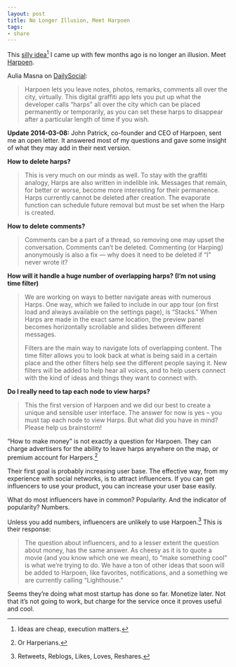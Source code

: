 ```yaml
---
layout: post
title: No Longer Illusion, Meet Harpoen
tags:
- share
---
```

This [silly idea][4793-001][^1] I came up with few months ago is no longer an illusion. Meet [Harpoen][4793-002].

[4793-001]: http://sayzlim.net/illusionary "Illusionary - Sayz Lim"
[4793-002]: http://harpoen.com/ "Harpoen: Make Spaces Talk"

Aulia Masna on [DailySocial](http://en.dailysocial.net/post/harpoen-lets-you-leave-digital-graffiti-all-over-the-city "Harpoen Lets You Leave Digital Graffiti All Over the City - DailySocial"):

> Harpoen lets you leave notes, photos, remarks, comments all over the city, virtually. This digital graffiti app lets you put up what the developer calls “harps” all over the city which can be placed permanently or temporarily, as you can set these harps to disappear after a particular length of time if you wish.

**Update 2014-03-08:** John Patrick, co-founder and CEO of Harpoen, sent me an open letter. It answered most of my questions and gave some insight of what they may add in their next version.

**How to delete harps?**

> This is very much on our minds as well. To stay with the graffiti analogy, Harps are also written in indelible ink. Messages that remain, for better or worse, become more interesting for their permanence. Harps currently cannot be deleted after creation. The evaporate function can schedule future removal but must be set when the Harp is created.

**How to delete comments?**

> Comments can be a part of a thread, so removing one may upset the conversation. Comments can’t be deleted. Commenting (or Harping) anonymously is also a fix &#8212; why does it need to be deleted if “I” never wrote it?

**How will it handle a huge number of overlapping harps? (I’m not using time filter)**

> We are working on ways to better navigate areas with numerous Harps. One way, which we failed to include in our app tour (on first load and always available on the settings page), is “Stacks.” When Harps are made in the exact same location, the preview panel becomes horizontally scrollable and slides between different messages.
>
> Filters are the main way to navigate lots of overlapping content. The time filter allows you to look back at what is being said in a certain place and the other filters help see the different people saying it. New filters will be added to help hear all voices, and to help users connect with the kind of ideas and things they want to connect with.

**Do I really need to tap each node to view harps?**

> This the first version of Harpoen and we did our best to create a unique and sensible user interface. The answer for now is yes – you must tap each node to view Harps. But what did you have in mind? Please help us brainstorm!

“How to make money” is not exactly a question for Harpoen. They can charge advertisers for the ability to leave harps anywhere on the map, or premium account for Harpers.[^2]

Their first goal is probably increasing user base. The effective way, from my experience with social networks, is to attract influencers. If you can get influencers to use your product, you can increase your user base easily.

What do most influencers have in common? Popularity. And the indicator of popularity? Numbers.

Unless you add numbers, influencers are unlikely to use Harpoen.[^3] This is their response:

> The question about influencers, and to a lesser extent the question about money, has the same answer. As cheesy as it is to quote a movie (and you know which one we mean), to “make something cool” is what we’re trying to do. We have a ton of other ideas that soon will be added to Harpoen, like favorites, notifications, and a something we are currently calling “Lighthouse.”

Seems they’re doing what most startup has done so far. Monetize later. Not that it’s not going to work, but charge for the service once it proves useful and cool.

[^1]: Ideas are cheap, execution matters.

[^2]: Or Harperians.

[^3]: Retweets, Reblogs, Likes, Loves, Reshares.
